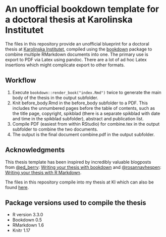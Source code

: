 # An unofficial bookdown template for a doctoral thesis at Karolinska Institutet

The files in this repository provide an unofficial blueprint for a doctoral thesis at [Karolinska Institutet](ki.se), compiled using the [bookdown](https://bookdown.org/yihui/bookdown/) package to combine multiple RMarkdown documents into one. The primary use is export to PDF via Latex using pandoc. There are a lot of ad hoc Latex insertions which might complicate export to other formats.

## Workflow

1. Execute `bookdown::render_book("index.Rmd")` twice to generate the main body of the thesis in the output subfolder.
2. Knit before_body.Rmd in the before_body subfolder to a PDF. This includes the unnumbered pages before the table of contents, such as the title page, copyright, spikblad (there is a separate spikblad with date and time in the spikblad subfolder), abstract and publication list.
3. Compile PDF (easiest from within RStudio) for combine.tex in the output subfolder to combine the two documents.
4. The output is the final document combine.pdf in the output subfolder.

## Acknowledgments

This thesis template has been inspired by incredibly valuable blogposts from [\@ed_berry](https://twitter.com/ed_berry): [Writing your thesis with bookdown](https://eddjberry.netlify.com/post/writing-your-thesis-with-bookdown/) and [\@rosannavhespen](https://twitter.com/rosannavhespen): [Writing your thesis with R Markdown](https://rosannavanhespenresearch.wordpress.com/2016/02/03/writing-your-thesis-with-r-markdown-1-getting-started/).

The files in this repository compile into my thesis at KI which can also be found [here](https://openarchive.ki.se/xmlui/handle/10616/46090).

## Package versions used to compile the thesis

* R version 3.3.0
* Bookdown 0.5
* RMarkdown 1.6
* Knitr 1.17
